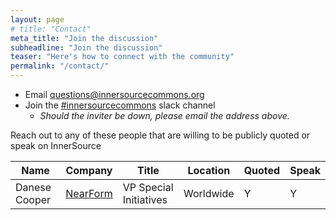 ```yaml
---
layout: page
# title: "Contact"
meta_title: "Join the discussion"
subheadline: "Join the discussion"
teaser: "Here's how to connect with the community"
permalink: "/contact/"
---
```


* Email <questions@innersourcecommons.org>
* Join the [#innersourcecommons](https://isc-inviter.herokuapp.com/) slack channel
    - *Should the inviter be down, please email the address above.*

Reach out to any of these people that are willing to be publicly quoted or speak on InnerSource

| Name | Company | Title | Location | Quoted | Speak |
|------|---------|-------|----------|--------|-------|
| Danese Cooper | [NearForm](https://www.nearform.com/) | VP Special Initiatives | Worldwide | Y | Y |
